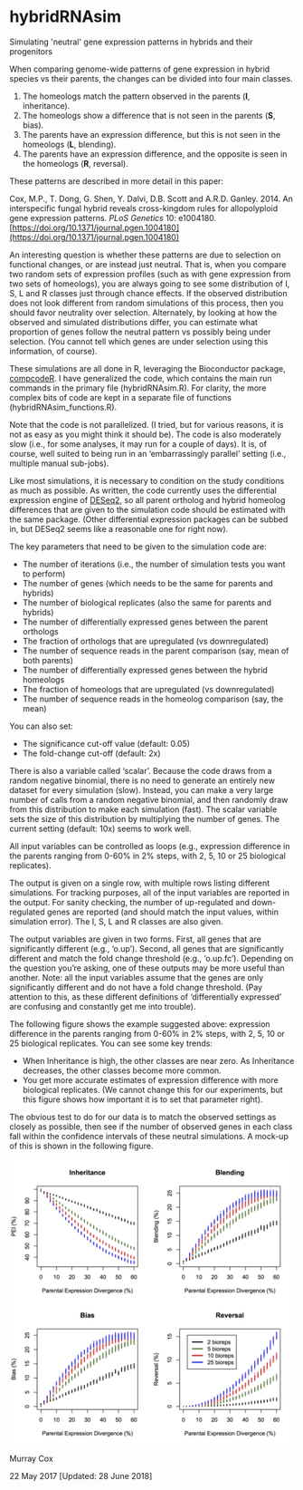 # hybridRNAsim

Simulating 'neutral' gene expression patterns in hybrids and their progenitors

When comparing genome-wide patterns of gene expression in hybrid species vs their parents, the changes can be divided into four main classes. 

1. The homeologs match the pattern observed in the parents (**I**, inheritance). 
2. The homeologs show a difference that is not seen in the parents (**S**, bias). 
3. The parents have an expression difference, but this is not seen in the homeologs (**L**, blending). 
4. The parents have an expression difference, and the opposite is seen in the homeologs (**R**, reversal).

These patterns are described in more detail in this paper:

Cox, M.P., T. Dong, G. Shen, Y. Dalvi, D.B. Scott and A.R.D. Ganley. 2014. An interspecific fungal hybrid reveals cross-kingdom rules for allopolyploid gene expression patterns. *PLoS Genetics* 10: e1004180.
[https://doi.org/10.1371/journal.pgen.1004180](https://doi.org/10.1371/journal.pgen.1004180)

An interesting question is whether these patterns are due to selection on functional changes, or are instead just neutral. That is, when you compare two random sets of expression profiles (such as with gene expression from two sets of homeologs), you are always going to see some distribution of I, S, L and R classes just through chance effects.  If the observed distribution does not look different from random simulations of this process, then you should favor neutrality over selection. Alternately, by looking at how the observed and simulated distributions differ, you can estimate what proportion of genes follow the neutral pattern vs possibly being under selection.  (You cannot tell which genes are under selection using this information, of course).

These simulations are all done in R, leveraging the Bioconductor package, [compcodeR](https://bioconductor.org/packages/release/bioc/html/compcodeR.html).  I have generalized the code, which contains the main run commands in the primary file (hybridRNAsim.R).  For clarity, the more complex bits of code are kept in a separate file of functions (hybridRNAsim_functions.R).

Note that the code is not parallelized.  (I tried, but for various reasons, it is not as easy as you might think it should be).  The code is also moderately slow (i.e., for some analyses, it may run for a couple of days).  It is, of course, well suited to being run in an ‘embarrassingly parallel’ setting (i.e., multiple manual sub-jobs).

Like most simulations, it is necessary to condition on the study conditions as much as possible.  As written, the code currently uses the differential expression engine of [DESeq2](https://bioconductor.org/packages/release/bioc/html/DESeq2.html), so all parent ortholog and hybrid homeolog differences that are given to the simulation code should be estimated with the same package. (Other differential expression packages can be subbed in, but DESeq2 seems like a reasonable one for right now).

The key parameters that need to be given to the simulation code are:

-    The number of iterations (i.e., the number of simulation tests you want to perform)
-    The number of genes (which needs to be the same for parents and hybrids)
-    The number of biological replicates (also the same for parents and hybrids)
-    The number of differentially expressed genes between the parent orthologs
-    The fraction of orthologs that are upregulated (vs downregulated)
-    The number of sequence reads in the parent comparison (say, mean of both parents)
-    The number of differentially expressed genes between the hybrid homeologs
-    The fraction of homeologs that are upregulated (vs downregulated)
-    The number of sequence reads in the homeolog comparison (say, the mean)

You can also set:

-    The significance cut-off value (default: 0.05)
-    The fold-change cut-off (default: 2x)

There is also a variable called ‘scalar’.  Because the code draws from a random negative binomial, there is no need to generate an entirely new dataset for every simulation (slow). Instead, you can make a very large number of calls from a random negative binomial, and then randomly draw from this distribution to make each simulation (fast).  The scalar variable sets the size of this distribution by multiplying the number of genes.  The current setting (default: 10x) seems to work well.

All input variables can be controlled as loops (e.g., expression difference in the parents ranging from 0-60% in 2% steps, with 2, 5, 10 or 25 biological replicates).

The output is given on a single row, with multiple rows listing different simulations.  For tracking purposes, all of the input variables are reported in the output.  For sanity checking, the number of up-regulated and down-regulated genes are reported (and should match the input values, within simulation error).  The I, S, L and R classes are also given.

The output variables are given in two forms.  First, all genes that are significantly different (e.g., ‘o.up’).  Second, all genes that are significantly different and match the fold change threshold (e.g., ‘o.up.fc’).  Depending on the question you’re asking, one of these outputs may be more useful than another.  Note: all the input variables assume that the genes are only significantly different and do not have a fold change threshold.  (Pay attention to this, as these different definitions of ‘differentially expressed’ are confusing and constantly get me into trouble).

The following figure shows the example suggested above: expression difference in the parents ranging from 0-60% in 2% steps, with 2, 5, 10 or 25 biological replicates.  You can see some key trends:

-  When Inheritance is high, the other classes are near zero.  As Inheritance decreases, the other classes become more common.
-  You get more accurate estimates of expression difference with more biological replicates.  (We cannot change this for our experiments, but this figure shows how important it is to set that parameter right).

The obvious test to do for our data is to match the observed settings as closely as possible, then see if the number of observed genes in each class fall within the confidence intervals of these neutral simulations. A mock-up of this is shown in the following figure.

![Example Simulation Figure](https://github.com/mpcox/hybridRNAsim/blob/master/SimulationExample.jpg)

Murray Cox

22 May 2017
[Updated: 28 June 2018]
